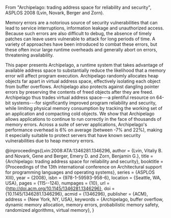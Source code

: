 From "Archipelago: trading address space for reliability and security",
ASPLOS 2008 (Lvin, Novark, Berger and Zorn).

Memory errors are a notorious source of security vulnerabilities that
can lead to service interruptions, information leakage and
unauthorized access. Because such errors are also difficult to debug,
the absence of timely patches can leave users vulnerable to attack for
long periods of time. A variety of approaches have been introduced to
combat these errors, but these often incur large runtime overheads and
generally abort on errors, threatening availability.

This paper presents Archipelago, a runtime system that takes advantage
of available address space to substantially reduce the likelihood that
a memory error will affect program execution. Archipelago randomly
allocates heap objects far apart in virtual address space, effectively
isolating each object from buffer overflows. Archipelago also protects
against dangling pointer errors by preserving the contents of freed
objects after they are freed. Archipelago thus trades virtual address
space---a plentiful resource on 64-bit systems---for significantly
improved program reliability and security, while limiting physical
memory consumption by tracking the working set of an application and
compacting cold objects. We show that Archipelago allows applications
to continue to run correctly in the face of thousands of memory
errors. Across a suite of server applications, Archipelago's
performance overhead is 6% on average (between -7% and 22%), making it
especially suitable to protect servers that have known security
vulnerabilities due to heap memory errors.

@inproceedings{Lvin:2008:ATA:1346281.1346296,
 author = {Lvin, Vitaliy B. and Novark, Gene and Berger, Emery D. and Zorn, Benjamin G.},
 title = {Archipelago: trading address space for reliability and security},
 booktitle = {Proceedings of the 13th international conference on Architectural support for programming languages and operating systems},
 series = {ASPLOS XIII},
 year = {2008},
 isbn = {978-1-59593-958-6},
 location = {Seattle, WA, USA},
 pages = {115--124},
 numpages = {10},
 url = {http://doi.acm.org/10.1145/1346281.1346296},
 doi = {10.1145/1346281.1346296},
 acmid = {1346296},
 publisher = {ACM},
 address = {New York, NY, USA},
 keywords = {Archipelago, buffer overflow, dynamic memory allocation, memory errors, probabilistic memory safety, randomized algorithms, virtual memory},
} 
